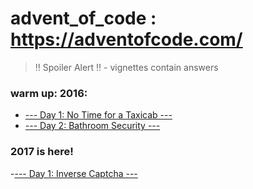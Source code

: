 # advent_of_code : https://adventofcode.com/

> ‼️ Spoiler Alert ‼️ - vignettes contain answers


### warm up: 2016: 

- [--- Day 1: No Time for a Taxicab ---](http://annakrystalli.me/advent_of_code/puzzles/warm-up_2016ex.nb.html)
- [--- Day 2: Bathroom Security ---](http://annakrystalli.me/advent_of_code/puzzles/Day2_16.html)


### 2017 is here!

-[--- Day 1: Inverse Captcha ---](http://annakrystalli.me/advent_of_code/puzzles/Day1_17.html)
